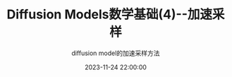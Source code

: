 ---
title: Diffusion Models数学基础(4)--加速采样
subtitle: diffusion model的加速采样方法
date: 2023-11-24 22:00:00
tags: [diffusion model, generative model, deep learning]
series: 0
---